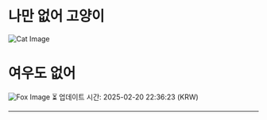 
# 나만 없어 고양이

![Cat Image](https://cdn2.thecatapi.com/images/dbg.jpg)

# 여우도 없어
![Fox Image](https://randomfox.ca/images/105.jpg)
⏳ 업데이트 시간: 2025-02-20 22:36:23 (KRW)

---
